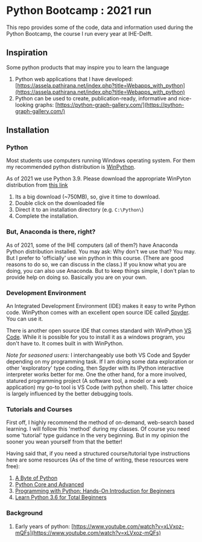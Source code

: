 # Python Bootcamp :  2021 run
This repo provides some of the code, data and information used during the Python Bootcamp, the course I run every year at IHE-Delft. 

## Inspiration
Some python products that may inspire you to learn the language
1. Python web applications that I have developed: [https://assela.pathirana.net/index.php?title=Webapps_with_python](https://assela.pathirana.net/index.php?title=Webapps_with_python)
2. Python can be used to create, publication-ready, informative and nice-looking graphs: [https://python-graph-gallery.com/](https://python-graph-gallery.com/)


## Installation

### Python
Most students use computers running Windows operating system. For them my recommended python distribution is [WinPython](https://winpython.github.io/). 

As of 2021 we use Python 3.9. Please download the appropriate WinPyton distribution from [this link](https://sourceforge.net/projects/winpython/files/WinPython_3.9/3.9.5.0/Winpython64-3.9.5.0.exe/download)

1. Its a big download (~750MB), so, give it time to download. 
2. Double click on the downloaded file
3. Direct it to an installation directory (e.g. `C:\Python\`)
4. Complete the installation.

### But, Anaconda is there, right?
As of 2021, some of the IHE computers (all of them?) have Anaconda Python distribution installed. You may ask: Why don't we use that? You may. But I prefer to 'officially' use win python in this course. (There are good reasons to do so, we can discuss in the class.) If you know what you are doing, you can also use Anaconda. But to keep things simple, I don't plan to provide help on doing so. Basically you are on your own. 

### Development Environment
An Integrated Development Environment (IDE) makes it easy to write Python code. WinPython comes with an excellent open source IDE called [Spyder](https://www.spyder-ide.org/). You can use it. 

There is another open source IDE that comes standard with WinPython [VS Code](https://code.visualstudio.com/). While it is possible for you to install it as a windows program, you don't have to. It comes built in with WinPython. 

*Note for seasoned users:*
I interchangeably use both VS Code and Spyder depending on my programming task. If I am doing some data exploration or other 'exploratory' type coding, then Spyder with its IPython interactive interpreter works better for me. One the other hand, for a more involved, statured programming project (A software tool, a model or a web application) my go-to tool is VS Code (with python shell). This latter choice is largely influenced by the better debugging tools. 


### Tutorials and Courses
First off, I highly recommend the method of on-demand, web-search based learning. I will follow this 'method' during my classes. Of course you need some 'tutorial' type guidance in the very beginning. But in my opinion the sooner you wean yourself from that the better! 

Having said that, if you need a structured course/tutorial type instructions here are some resources (As of the time of writing, these resources were free):

1. [A Byte of Python](https://python.swaroopch.com/)
1. [Python Core and Advanced](https://www.udemy.com/course/python-core-and-advanced/?LSNPUBID=JVFxdTr9V80&ranEAID=JVFxdTr9V80&ranMID=39197&ranSiteID=JVFxdTr9V80-QgFk4H_8XApN.Ntg.67Bww)
2. [Programming with Python: Hands-On Introduction for Beginners](https://www.udemy.com/course/python-programming-beginners/?LSNPUBID=JVFxdTr9V80&ranEAID=JVFxdTr9V80&ranMID=39197&ranSiteID=JVFxdTr9V80-ES3wH8.LbVQkJmOgTTloyA)
3. [Learn Python 3.6 for Total Beginners](https://www.udemy.com/course/python-3-for-total-beginners/?LSNPUBID=JVFxdTr9V80&ranEAID=JVFxdTr9V80&ranMID=39197&ranSiteID=JVFxdTr9V80-fTrDC4an8C6VBGoPIxrpOg)

### Background
1. Early years of python: [https://www.youtube.com/watch?v=xLVxoz-mQFs](https://www.youtube.com/watch?v=xLVxoz-mQFs)




